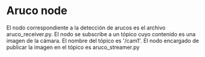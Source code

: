 # Aruco node
El nodo correspondiente a la detección de arucos es el archivo aruco_receiver.py.
El nodo se subscribe a un tópico cuyo contenido es una imagen de la cámara. El nombre del tópico es '/cam1'.
El nodo encargado de publicar la imagen en el tópico es aruco_streamer.py
